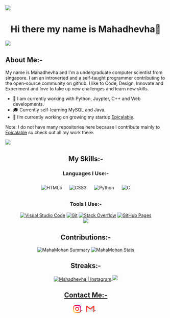<img src="https://user-images.githubusercontent.com/73097560/115834477-dbab4500-a447-11eb-908a-139a6edaec5c.gif"> 
<div align="center">
  
# Hi there my name is Mahadhevha👋

</div>
<img src="https://user-images.githubusercontent.com/73097560/115834477-dbab4500-a447-11eb-908a-139a6edaec5c.gif"> 

## About Me:-
My name is Mahadhevha and I'm a undergraduate computer scientist from singapore. I am an introverted and a self-taught programmer contributing to the open-source community on github. I like to Code, Design, Innovate and Experiment and love to take up new challenges and learn new skills.
- 🔭 I am currently working with Python, Juypter, C++ and Web developments.
- 🎓 Currently self-learning MySQL and Java.
- 🌱 I’m currently working on growing my startup [Epicalable](https://github.com/Epicalable).

Note: I do not have many repositories here because I contribute mainly to [Epicalable](https://github.com/Epicalable) so check out all my work there.

<img src="https://user-images.githubusercontent.com/73097560/115834477-dbab4500-a447-11eb-908a-139a6edaec5c.gif"> 
<div align="center">

## My Skills:-
### Languages I Use:-
<div align="center">
<img style="margin: 10px" src="https://profilinator.rishav.dev/skills-assets/html5-original-wordmark.svg" alt="HTML5" height="50" />  
<img style="margin: 10px" src="https://profilinator.rishav.dev/skills-assets/css3-original-wordmark.svg" alt="CSS3" height="50" />
<img style="margin: 10px" src="https://profilinator.rishav.dev/skills-assets/python-original.svg" alt="Python" height="45" />  
<img style="margin: 10px" src="https://profilinator.rishav.dev/skills-assets/c-original.svg" alt="C" height="45" />
</div>

### Tools I Use:-
<div align="center">
<a href="#"><img alt="Visual Studio Code" src="https://img.shields.io/badge/Visual_Studio_Code-0078D4?style=for-the-badge&logo=visual%20studio%20code&logoColor=white"></a>
<a href="#"><img alt="Git" src="https://img.shields.io/badge/Git-F05032?style=for-the-badge&logo=git&logoColor=white"></a>
<a href="#"><img alt="Stack Overflow" src="https://img.shields.io/badge/Stack_Overflow-FE7A16?style=for-the-badge&logo=stack-overflow&logoColor=white"></a>
<a href="#"><img alt="GitHub Pages" src="https://img.shields.io/badge/GitHub-100000?style=for-the-badge&logo=github&logoColor=white"></a>
</div>
  
<img src="https://user-images.githubusercontent.com/73097560/115834477-dbab4500-a447-11eb-908a-139a6edaec5c.gif"> 
  
## Contributions:-
![MahaMohan Summary](https://github-profile-summary-cards.vercel.app/api/cards/profile-details?username=MahaMohan&theme=solarized_dark)
![MahaMohan Stats](https://github-profile-summary-cards.vercel.app/api/cards/most-commit-language?username=MahaMohan&theme=solarized_dark)
  
## Streaks:-
<a href="https://git.io/streak-stats" target="_blank">
  <img align="center" alt="Mahadhevha | Instagram" src="https://geosheehan-github-streak.herokuapp.com?user=MahaMohan&theme=dark" />

<img src="https://user-images.githubusercontent.com/73097560/115834477-dbab4500-a447-11eb-908a-139a6edaec5c.gif"> 

## Contact Me:-
<p align="center">
<a href="https://www.instagram.com/Mahadhevha/" target="_blank">
  <img align="center" alt="Mahadhevha | Instagram" width="24px" src="https://github.com/SatYu26/SatYu26/blob/master/Assets/Instagram.svg" />
</a> &nbsp;&nbsp;
<a href="mailto:m.mahadhevha@gmail.com" >
  <img align="center" alt="Mahadhevha | Gmail" width="26px" src="https://github.com/SatYu26/SatYu26/blob/master/Assets/Gmail.svg" />
</a> &nbsp;&nbsp;
</p>
</div>
